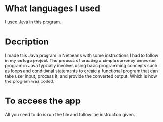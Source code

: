 # What languages I used
I used Java in this program.
# Decription
I made this Java program in Netbeans with some instructions I had to follow in my college project. The process of creating a simple currency converter program in Java typically involves using basic programming concepts such as loops and conditional statements to create a functional program that can take user input, process it, and provide the converted output. Which is how the program was coded.
# To access the app
All you need to do is run the file and follow the instruction given.
